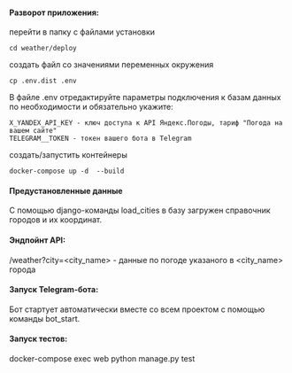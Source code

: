 #### Разворот приложения:

перейти в папку с файлами установки
 
    cd weather/deploy


создать файл со значениями переменных окружения

    cp .env.dist .env
    
    
В файле .env отредактируйте параметры подключения к базам данных по необходимости и обязательно укажите:

    X_YANDEX_API_KEY - ключ доступа к API Яндекс.Погоды, тариф "Погода на вашем сайте"
    TELEGRAM__TOKEN - токен вашего бота в Telegram 


создать/запустить контейнеры

    docker-compose up -d  --build


#### Предустановленные данные

С помощью django-команды load_cities в базу загружен справочник городов и их координат. 


#### Эндпойнт API:

/weather?city=<city_name> - данные по погоде указаного в <city_name> города
    

#### Запуск Telegram-бота:

Бот стартует автоматически вместе со всем проектом с помощью команды bot_start.


#### Запуск тестов:

docker-compose exec web python manage.py test

